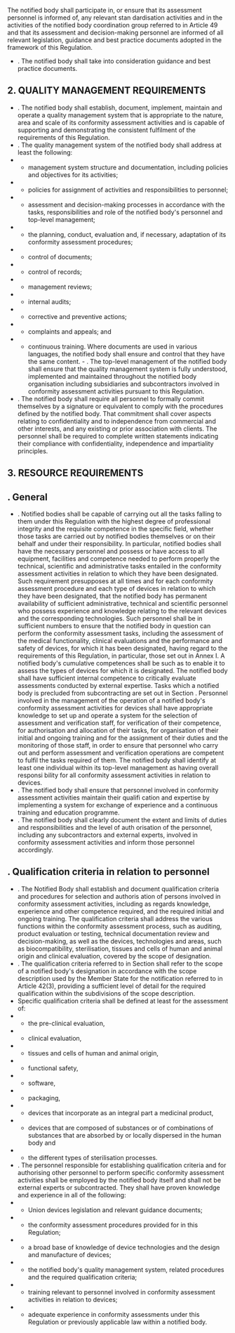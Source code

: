 The  notified  body  shall  participate  in,  or  ensure  that  its  assessment  personnel  is  informed  of,  any  relevant  stan­ dardisation  activities  and  in  the  activities  of  the  notified  body  coordination  group  referred  to  in  Article  49  and that  its  assessment  and  decision-making  personnel  are  informed  of  all  relevant  legislation,  guidance  and  best practice documents adopted in the framework of this Regulation.
- .   The notified body shall take into consideration guidance and best practice documents.
## 2. QUALITY MANAGEMENT REQUIREMENTS
- . The notified  body  shall  establish,  document,  implement,  maintain  and  operate a  quality  management system that is  appropriate  to  the  nature,  area  and  scale  of  its  conformity  assessment  activities  and  is  capable  of  supporting and demonstrating the consistent fulfilment of the requirements of this Regulation.
- . The quality management system of the notified body shall address at least the following:
- -  management system structure and documentation, including policies and objectives for its activities;
- -  policies for assignment of activities and responsibilities to personnel;
- -  assessment  and  decision-making  processes  in  accordance  with  the  tasks,  responsibilities  and  role  of  the notified body's personnel and top-level management;
- -  the planning, conduct, evaluation and, if necessary, adaptation of its conformity assessment procedures;
- -  control of documents;
- -  control of records;
- -  management reviews;
- -  internal audits;
- -  corrective and preventive actions;
- -  complaints and appeals; and
- -  continuous training.
Where  documents  are  used  in  various  languages,  the  notified  body  shall  ensure  and  control  that  they  have  the same content. - . The  top-level  management  of  the  notified  body  shall  ensure  that  the  quality  management  system  is  fully understood,  implemented  and  maintained  throughout  the  notified  body  organisation  including  subsidiaries  and subcontractors involved in conformity assessment activities pursuant to this Regulation.
- . The  notified  body  shall  require  all  personnel  to  formally  commit  themselves  by  a  signature  or  equivalent  to comply  with  the  procedures  defined  by  the  notified  body.  That  commitment  shall  cover  aspects  relating  to confidentiality  and  to  independence  from  commercial  and  other  interests,  and  any  existing  or  prior  association with  clients.  The  personnel  shall  be  required  to  complete  written  statements  indicating  their  compliance  with confidentiality, independence and impartiality principles.
## 3. RESOURCE REQUIREMENTS
## . General
- .   Notified  bodies  shall  be  capable  of  carrying  out  all  the  tasks  falling  to  them  under  this  Regulation  with  the highest degree of professional integrity  and the  requisite  competence  in  the  specific field,  whether  those  tasks  are carried out by notified bodies themselves or on their behalf and under  their responsibility.
In  particular,  notified  bodies  shall  have  the  necessary  personnel  and  possess  or  have  access  to  all  equipment, facilities  and  competence  needed  to  perform  properly  the  technical,  scientific  and  administrative  tasks  entailed  in the conformity assessment activities in relation to which they have been designated.
Such  requirement  presupposes  at  all  times  and  for  each  conformity  assessment  procedure  and  each  type  of devices  in  relation  to  which  they  have  been  designated,  that  the  notified  body  has  permanent  availability  of sufficient  administrative,  technical  and  scientific  personnel  who  possess  experience  and  knowledge  relating  to the relevant devices and the corresponding technologies. Such personnel shall be in sufficient numbers to ensure that the  notified  body  in  question  can  perform  the  conformity  assessment  tasks,  including  the  assessment  of  the medical  functionality,  clinical  evaluations  and  the  performance  and  safety  of  devices,  for  which  it  has  been designated, having regard to the requirements of this Regulation, in particular, those set out in Annex I.
A notified  body's  cumulative  competences  shall  be  such as  to enable  it  to  assess  the  types  of  devices  for  which  it is  designated.  The  notified  body  shall  have  sufficient  internal  competence  to  critically  evaluate  assessments conducted  by  external  expertise.  Tasks  which  a  notified  body  is  precluded  from  subcontracting  are  set  out  in Section .
Personnel  involved  in  the  management  of  the  operation  of  a  notified  body's  conformity  assessment  activities  for devices  shall  have  appropriate  knowledge  to  set  up  and  operate  a  system  for  the  selection  of  assessment  and verification staff, for verification of their competence,  for  authorisation  and  allocation of their tasks, for organisation  of  their  initial  and  ongoing  training  and  for  the  assignment  of  their  duties  and  the  monitoring  of those  staff,  in  order  to  ensure  that  personnel  who  carry  out  and  perform  assessment  and  verification  operations are competent to fulfil the tasks required of them.
The notified body shall identify at least one individual within its top-level management as having overall responsi­ bility for all conformity assessment activities in relation to devices.
- . The  notified  body  shall  ensure  that  personnel  involved  in  conformity  assessment  activities  maintain  their  qualifi­ cation  and  expertise  by  implementing  a  system  for  exchange  of  experience  and  a  continuous  training  and education programme.
- . The notified body shall clearly document the extent and limits of duties and responsibilities and the level of auth­ orisation  of  the  personnel,  including  any  subcontractors  and  external  experts,  involved  in  conformity  assessment activities and inform those personnel accordingly.
## . Qualification criteria in relation to personnel
- . The  Notified  Body  shall  establish  and  document  qualification  criteria  and  procedures  for  selection  and  authoris­ ation  of  persons  involved  in  conformity  assessment  activities,  including  as  regards  knowledge,  experience  and other  competence  required,  and  the  required  initial  and  ongoing  training.  The  qualification  criteria  shall  address the  various  functions  within  the  conformity  assessment  process,  such  as  auditing,  product  evaluation  or  testing, technical  documentation  review  and  decision-making,  as  well  as  the  devices,  technologies  and  areas,  such  as biocompatibility, sterilisation, tissues and cells of human and animal origin and clinical evaluation, covered by the scope of designation.
- .   The  qualification  criteria  referred  to  in  Section    shall  refer  to  the  scope  of  a  notified  body's  designation  in accordance with the scope  description used  by  the  Member  State  for  the  notification  referred  to  in  Article  42(3), providing a sufficient level of detail for  the required qualification within the subdivisions of  the scope description.
- Specific qualification criteria shall be defined at least for  the assessment of:
- -  the pre-clinical evaluation,
- -  clinical evaluation,
- -  tissues and cells of human and animal origin,
- -  functional safety,
- -  software,
- -  packaging,
- -  devices that incorporate as an integral part a medicinal product,
- -  devices  that  are  composed  of  substances  or  of  combinations  of  substances  that  are  absorbed  by  or  locally dispersed in the human body and
- -  the different types of sterilisation processes.
- .   The  personnel  responsible  for  establishing  qualification  criteria  and  for  authorising  other  personnel  to  perform specific  conformity  assessment  activities  shall  be  employed  by  the  notified  body  itself  and  shall  not  be  external experts or subcontracted. They shall have proven knowledge and experience in all of the following:
- -  Union devices legislation and relevant guidance documents;
- -  the conformity assessment procedures provided for in this Regulation;
- -  a broad base of knowledge of device technologies and the design and manufacture of devices;
- -  the notified body's quality management system, related procedures and the required qualification criteria;
- -  training relevant to personnel involved in conformity assessment activities in relation to devices;
- -  adequate  experience  in  conformity  assessments  under  this  Regulation  or  previously  applicable  law  within a notified body.

